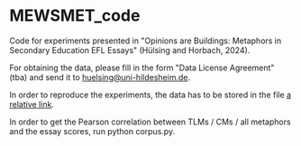 # MEWSMET_code
Code for experiments presented in "Opinions are Buildings: Metaphors in Secondary Education EFL Essays" (Hülsing and Horbach, 2024).

For obtaining the data, please fill in the form "Data License Agreement" (tba) and send it to huelsing@uni-hildesheim.de. 

In order to reproduce the experiments, the data has to be stored in the file [a relative link](data).

In order to get the Pearson correlation between TLMs / CMs / all metaphors and the essay scores, run python corpus.py.
